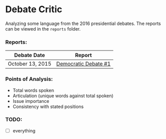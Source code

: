 # Debate Critic

Analyzing some language from the 2016 presidential debates. The reports can be viewed in the `reports` folder.

### Reports:
| Debate Date      | Report   |
| ---------------- | -------- |
| October 13, 2015 | [Democratic Debate #1](reports/democratic-debate-2015-10-13.md) |

### Points of Analysis:
- Total words spoken
- Articulation (unique words against total spoken)
- Issue importance
- Consistency with stated positions

### TODO:
- [ ] everything
